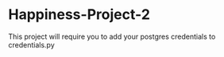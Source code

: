 # Happiness-Project-2

This project will require you to add your postgres credentials to credentials.py
